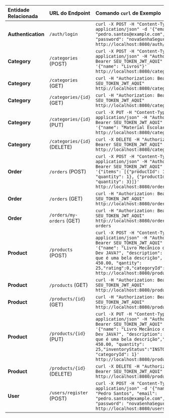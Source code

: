 | Entidade Relacionada | URL do Endpoint | Comando `curl` de Exemplo |
| :------------------- | :-------------- | :------------------------------------------------------------------------------------------------------------------------------------------------------------------------------------------------------------------------------------------------------------------------------------------------------------------------------------------- |
| **Authentication**   | `/auth/login`   | `curl -X POST -H "Content-Type: application/json" -d '{"email": "pedro.santos@example.com", "password": "novaSenhaSegura"}' http://localhost:8080/auth/login` |
| **Category**         | `/categories` (POST) | `curl -X POST -H "Content-Type: application/json" -H "Authorization: Bearer SEU_TOKEN_JWT_AQUI" -d '{"name": "Livros"}' http://localhost:8080/categories` |
| **Category**         | `/categories` (GET) | `curl -H "Authorization: Bearer SEU_TOKEN_JWT_AQUI" http://localhost:8080/categories` |
| **Category**         | `/categories/{id}` (GET) | `curl -H "Authorization: Bearer SEU_TOKEN_JWT_AQUI" http://localhost:8080/categories/1` |
| **Category**         | `/categories/{id}` (PUT) | `curl -X PUT -H "Content-Type: application/json" -H "Authorization: Bearer SEU_TOKEN_JWT_AQUI" -d '{"name": "Material Escolar"}' http://localhost:8080/categories/1` |
| **Category**         | `/categories/{id}` (DELETE) | `curl -X DELETE -H "Authorization: Bearer SEU_TOKEN_JWT_AQUI" http://localhost:8080/categories/1` |
| **Order**            | `/orders` (POST) | `curl -X POST -H "Content-Type: application/json" -H "Authorization: Bearer SEU_TOKEN_JWT_AQUI" -d '{"items": [{"productId": 1, "quantity": 1}, {"productId": 2, "quantity": 3}]}' http://localhost:8080/orders` |
| **Order**            | `/orders` (GET) | `curl -H "Authorization: Bearer SEU_TOKEN_JWT_AQUI" http://localhost:8080/orders` |
| **Order**            | `/orders/my-orders` (GET) | `curl -H "Authorization: Bearer SEU_TOKEN_JWT_AQUI" http://localhost:8080/orders/my-orders` |
| **Product**          | `/products` (POST) | `curl -X POST -H "Content-Type: application/json" -H "Authorization: Bearer SEU_TOKEN_JWT_AQUI" -d '{"name": "Livro Mecânico de avião = Dev JAVA?", "description": "Finge que é uma bela descrição", "price": 450.00, "qantity": 25,"rating":0,"categoryId": 1}' http://localhost:8080/products` |
| **Product**          | `/products` (GET) | `curl -H "Authorization: Bearer SEU_TOKEN_JWT_AQUI" http://localhost:8080/products` |
| **Product**          | `/products/{id}` (GET) | `curl -H "Authorization: Bearer SEU_TOKEN_JWT_AQUI" http://localhost:8080/products/1` |
| **Product**          | `/products/{id}` (PUT) | `curl -X PUT -H "Content-Type: application/json" -H "Authorization: Bearer SEU_TOKEN_JWT_AQUI" -d '{"name": "Livro Mecânico de avião = Dev JAVA?", "description": "Finge que é uma bela descrição","price": 450.00, "quantity": 25,"inventoryStatus":"INSTOCK", "categoryId": 1}' http://localhost:8080/products/1` |
| **Product**          | `/products/{id}` (DELETE) | `curl -X DELETE -H "Authorization: Bearer SEU_TOKEN_JWT_AQUI" http://localhost:8080/products/1` |
| **User**             | `/users/register` (POST) | `curl -X POST -H "Content-Type: application/json" -d '{"name": "Pedro Santos", "email": "pedro.santos@example.com", "password": "novaSenhaSegura"}' http://localhost:8080/users/register` |